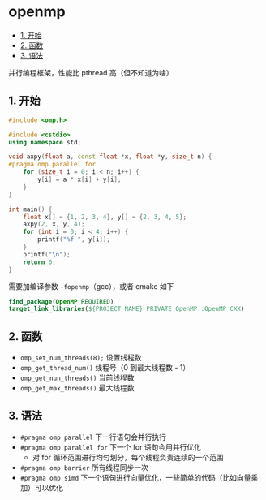 # openmp

- [1. 开始](#1-开始)
- [2. 函数](#2-函数)
- [3. 语法](#3-语法)

并行编程框架，性能比 pthread 高（但不知道为啥）

## 1. 开始

```cpp
#include <omp.h>

#include <cstdio>
using namespace std;

void axpy(float a, const float *x, float *y, size_t n) {
#pragma omp parallel for
    for (size_t i = 0; i < n; i++) {
        y[i] = a * x[i] + y[i];
    }
}

int main() {
    float x[] = {1, 2, 3, 4}, y[] = {2, 3, 4, 5};
    axpy(2, x, y, 4);
    for (int i = 0; i < 4; i++) {
        printf("%f ", y[i]);
    }
    printf("\n");
    return 0;
}
```

需要加编译参数 `-fopenmp`（gcc），或者 cmake 如下

```cmake
find_package(OpenMP REQUIRED)
target_link_libraries(${PROJECT_NAME} PRIVATE OpenMP::OpenMP_CXX)
```

## 2. 函数

- `omp_set_num_threads(8);` 设置线程数
- `omp_get_thread_num()` 线程号（0 到最大线程数 - 1）
- `omp_get_nun_threads()` 当前线程数
- `omp_get_max_threads()` 最大线程数

## 3. 语法

- `#pragma omp parallel` 下一行语句会并行执行
- `#pragma omp parallel for` 下一个 for 语句会用并行优化
  - 对 for 循环范围进行均匀划分，每个线程负责连续的一个范围
- `#pragma omp barrier` 所有线程同步一次
- `#pragma omp simd` 下一个语句进行向量优化，一些简单的代码（比如向量乘加）可以优化
